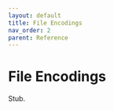 ```yaml
---
layout: default
title: File Encodings
nav_order: 2
parent: Reference
---
```


# File Encodings

Stub.
